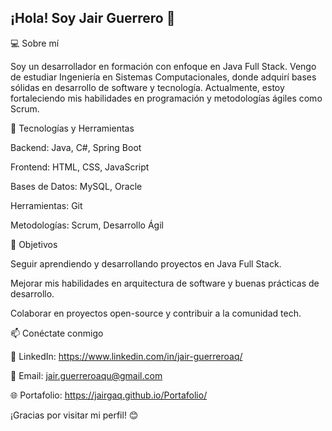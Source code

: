 ## ¡Hola! Soy Jair Guerrero 👋

💻 Sobre mí

Soy un desarrollador en formación con enfoque en Java Full Stack. Vengo de estudiar Ingeniería en Sistemas Computacionales, donde adquirí bases sólidas en desarrollo de software y tecnología. Actualmente, estoy fortaleciendo mis habilidades en programación y metodologías ágiles como Scrum.

🚀 Tecnologías y Herramientas

Backend: Java, C#, Spring Boot

Frontend: HTML, CSS, JavaScript

Bases de Datos: MySQL, Oracle

Herramientas: Git

Metodologías: Scrum, Desarrollo Ágil

🎯 Objetivos

Seguir aprendiendo y desarrollando proyectos en Java Full Stack.

Mejorar mis habilidades en arquitectura de software y buenas prácticas de desarrollo.

Colaborar en proyectos open-source y contribuir a la comunidad tech.

📫 Conéctate conmigo

💼 LinkedIn: https://www.linkedin.com/in/jair-guerreroaq/

📧 Email: jair.guerreroaqu@gmail.com

🌐 Portafolio: https://jairgaq.github.io/Portafolio/

¡Gracias por visitar mi perfil! 😊
